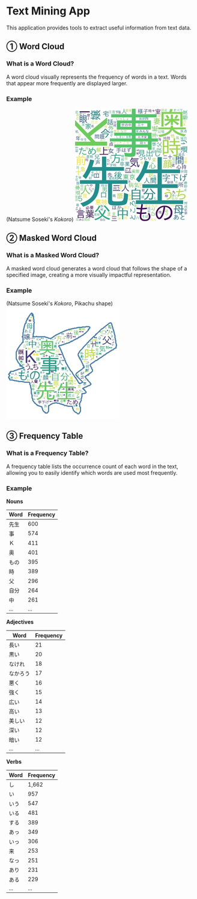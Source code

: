 # Text Mining App

This application provides tools to extract useful information from text data.

## ① Word Cloud

### What is a Word Cloud?

A word cloud visually represents the frequency of words in a text. Words that appear more frequently are displayed larger.

### Example

(Natsume Soseki's *Kokoro*)
![](2024-03-28-23-07-32.png)

## ② Masked Word Cloud

### What is a Masked Word Cloud?

A masked word cloud generates a word cloud that follows the shape of a specified image, creating a more visually impactful representation.

### Example

(Natsume Soseki's *Kokoro*, Pikachu shape)
![](2024-03-28-22-56-29.png)

## ③ Frequency Table

### What is a Frequency Table?

A frequency table lists the occurrence count of each word in the text, allowing you to easily identify which words are used most frequently.

### Example

**Nouns**

| Word         | Frequency |
| -------- | -------- |
| 先生     | 600      |
| 事       | 574      |
| Ｋ       | 411      |
| 奥       | 401      |
| もの     | 395      |
| 時       | 389      |
| 父       | 296      |
| 自分     | 264      |
| 中       | 261      |
| ...      | ...      |

**Adjectives**

| Word         | Frequency |
| -------- | -------- |
| 長い     | 21       |
| 黒い     | 20       |
| なけれ   | 18       |
| なかろう | 17       |
| 悪く     | 16       |
| 強く     | 15       |
| 広い     | 14       |
| 高い     | 13       |
| 美しい   | 12       |
| 深い     | 12       |
| 暗い     | 12       |
| ...      | ...      |

**Verbs**

| Word         | Frequency |
| -------- | -------- |
| し       | 1,662    |
| い       | 957      |
| いう     | 547      |
| いる     | 481      |
| する     | 389      |
| あっ     | 349      |
| いっ     | 306      |
| 来       | 253      |
| なっ     | 251      |
| あり     | 231      |
| ある     | 229      |
| ...      | ...      |
